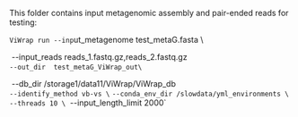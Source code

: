 This folder contains input metagenomic assembly and pair-ended reads for testing:



`ViWrap run --inp`ut_metagenome test_metaG.fasta \

​                   --input_reads reads_1.fastq.gz,reads_2.fastq.gz \
​                   `--out_dir  test_metaG_ViWrap_out\
​                   `

​                    --db_dir /storage1/data11/ViWrap/ViWrap_db \
​                   `--identify_method vb-vs \`
​                   `--conda_env_dir /slowdata/yml_environments \`
​                   `--threads 10 \`
​                 --input_length_limit 2000`